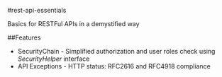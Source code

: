 #rest-api-essentials

Basics for RESTFul APIs in a demystified way

##Features
*	SecurityChain - Simplified authorization and user roles check using *SecurityHelper* interface
*	API Exceptions - HTTP status: RFC2616 and RFC4918 compliance
